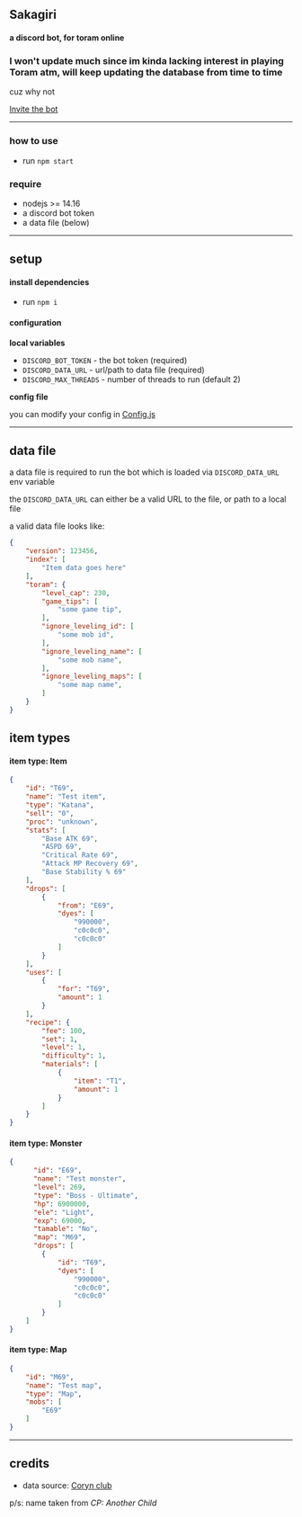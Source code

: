 ## Sakagiri
#### a discord bot, for toram online

### I won't update much since im kinda lacking interest in playing Toram atm, will keep updating the database from time to time

cuz why not

[Invite the bot](https://discord.com/oauth2/authorize?client_id=828605986511388733&permissions=537168896&scope=bot)

<hr>

### how to use
- run ``npm start``

### require

- nodejs >= 14.16
- a discord bot token
- a data file (below)

<hr>

## setup

#### install dependencies
- run ``npm i``

#### configuration

**local variables**

- ``DISCORD_BOT_TOKEN`` - the bot token (required)
- ``DISCORD_DATA_URL`` - url/path to data file (required)
- ``DISCORD_MAX_THREADS`` - number of threads to run (default 2)

**config file**

you can modify your config in [Config.js](./Sakagiri/Config.js)

<hr>

## data file
a data file is required to run the bot which is loaded via ``DISCORD_DATA_URL`` env variable

the ``DISCORD_DATA_URL`` can either be a valid URL to the file, or path to a local file

a valid data file looks like:
```Json
{
    "version": 123456,
    "index": [
        "Item data goes here"
    ],
    "toram": {
        "level_cap": 230,
        "game_tips": [
            "some game tip",
        ],
        "ignore_leveling_id": [
            "some mob id",
        ],
        "ignore_leveling_name": [
            "some mob name",
        ],
        "ignore_leveling_maps": [
            "some map name",
        ]
    }
}
```
## item types
#### item type: Item
```Json
{
    "id": "T69",
    "name": "Test item",
    "type": "Katana",
    "sell": "0",
    "proc": "unknown",
    "stats": [
        "Base ATK 69",
        "ASPD 69",
        "Critical Rate 69",
        "Attack MP Recovery 69",
        "Base Stability % 69"
    ],
    "drops": [
        {
            "from": "E69",
            "dyes": [
                "990000",
                "c0c0c0",
                "c0c0c0"
            ] 
        }
    ],
    "uses": [
        {
            "for": "T69",
            "amount": 1
        }
    ],
    "recipe": {
        "fee": 100,
        "set": 1,
        "level": 1,
        "difficulty": 1,
        "materials": [
            {
                "item": "T1",
                "amount": 1
            }
        ]
    }
}
```
#### item type: Monster
```Json
{
      "id": "E69",
      "name": "Test monster",
      "level": 269,
      "type": "Boss - Ultimate",
      "hp": 6900000,
      "ele": "Light",
      "exp": 69000,
      "tamable": "No",
      "map": "M69",
      "drops": [
        {
            "id": "T69",
            "dyes": [
                "990000",
                "c0c0c0",
                "c0c0c0"
            ] 
        }
    ]
}
```
#### item type: Map
```Json
{
    "id": "M69",
    "name": "Test map",
    "type": "Map",
    "mobs": [
        "E69"
    ]
}
```
<hr>

## credits

- data source: [Coryn club](https://coryn.club/)

p/s: name taken from *CP: Another Child*
